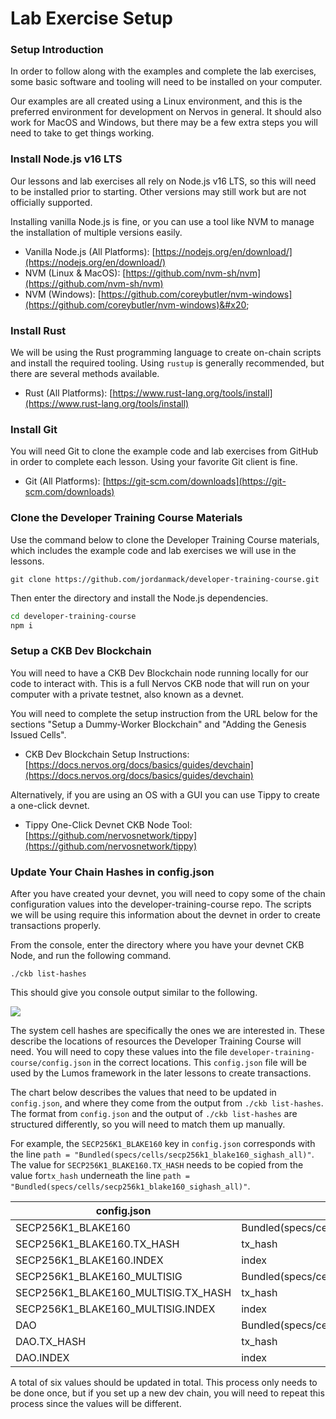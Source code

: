 # Lab Exercise Setup

### Setup Introduction

In order to follow along with the examples and complete the lab exercises, some basic software and tooling will need to be installed on your computer.

Our examples are all created using a Linux environment, and this is the preferred environment for development on Nervos in general. It should also work for MacOS and Windows, but there may be a few extra steps you will need to take to get things working.

### Install Node.js v16 LTS

Our lessons and lab exercises all rely on Node.js v16 LTS, so this will need to be installed prior to starting. Other versions may still work but are not officially supported.

Installing vanilla Node.js is fine, or you can use a tool like NVM to manage the installation of multiple versions easily.

* Vanilla Node.js (All Platforms): [https://nodejs.org/en/download/](https://nodejs.org/en/download/)
* NVM (Linux & MacOS): [https://github.com/nvm-sh/nvm](https://github.com/nvm-sh/nvm)
* NVM (Windows): [https://github.com/coreybutler/nvm-windows](https://github.com/coreybutler/nvm-windows)&#x20;

### Install Rust

We will be using the Rust programming language to create on-chain scripts and install the required tooling. Using `rustup` is generally recommended, but there are several methods available.

* Rust (All Platforms): [https://www.rust-lang.org/tools/install](https://www.rust-lang.org/tools/install)

### Install Git

You will need Git to clone the example code and lab exercises from GitHub in order to complete each lesson. Using your favorite Git client is fine.

* Git (All Platforms): [https://git-scm.com/downloads](https://git-scm.com/downloads)

### Clone the Developer Training Course Materials

Use the command below to clone the Developer Training Course materials, which includes the example code and lab exercises we will use in the lessons.

```
git clone https://github.com/jordanmack/developer-training-course.git
```

Then enter the directory and install the Node.js dependencies.

```bash
cd developer-training-course
npm i
```

### Setup a CKB Dev Blockchain

You will need to have a CKB Dev Blockchain node running locally for our code to interact with. This is a full Nervos CKB node that will run on your computer with a private testnet, also known as a devnet.

You will need to complete the setup instruction from the URL below for the sections "Setup a Dummy-Worker Blockchain" and "Adding the Genesis Issued Cells".

* CKB Dev Blockchain Setup Instructions: [https://docs.nervos.org/docs/basics/guides/devchain](https://docs.nervos.org/docs/basics/guides/devchain)

Alternatively, if you are using an OS with a GUI you can use Tippy to create a one-click devnet.

* Tippy One-Click Devnet CKB Node Tool: [https://github.com/nervosnetwork/tippy](https://github.com/nervosnetwork/tippy)

### Update Your Chain Hashes in config.json

After you have created your devnet, you will need to copy some of the chain configuration values into the developer-training-course repo. The scripts we will be using require this information about the devnet in order to create transactions properly.

From the console, enter the directory where you have your devnet CKB Node, and run the following command.

```
./ckb list-hashes
```

This should give you console output similar to the following.

![](.gitbook/assets/ckb-list-hashes.png)

The system cell hashes are specifically the ones we are interested in. These describe the locations of resources the Developer Training Course will need. You will need to copy these values into the file `developer-training-course/config.json` in the correct locations. This `config.json` file will be used by the Lumos framework in the later lessons to create transactions.

The chart below describes the values that need to be updated in `config.json`, and where they come from the output from `./ckb list-hashes`. The format from `config.json` and the output of `./ckb list-hashes` are structured differently, so you will need to match them up manually.

For example, the `SECP256K1_BLAKE160` key in `config.json` corresponds with the line `path = "Bundled(specs/cells/secp256k1_blake160_sighash_all)"`. The value for `SECP256K1_BLAKE160.TX_HASH` needs to be copied from the value for`tx_hash` underneath the line `path = "Bundled(specs/cells/secp256k1_blake160_sighash_all)"`.

| config.json                            | ckb list-hashes                                         |
| -------------------------------------- | ------------------------------------------------------- |
| SECP256K1\_BLAKE160                    | Bundled(specs/cells/secp256k1\_blake160\_sighash\_all)  |
| SECP256K1\_BLAKE160.TX\_HASH           | tx\_hash                                                |
| SECP256K1\_BLAKE160.INDEX              | index                                                   |
| SECP256K1\_BLAKE160\_MULTISIG          | Bundled(specs/cells/secp256k1\_blake160\_multisig\_all) |
| SECP256K1\_BLAKE160\_MULTISIG.TX\_HASH | tx\_hash                                                |
| SECP256K1\_BLAKE160\_MULTISIG.INDEX    | index                                                   |
| DAO                                    | Bundled(specs/cells/dao)                                |
| DAO.TX\_HASH                           | tx\_hash                                                |
| DAO.INDEX                              | index                                                   |

A total of six values should be updated in total. This process only needs to be done once, but if you set up a new dev chain, you will need to repeat this process since the values will be different.
